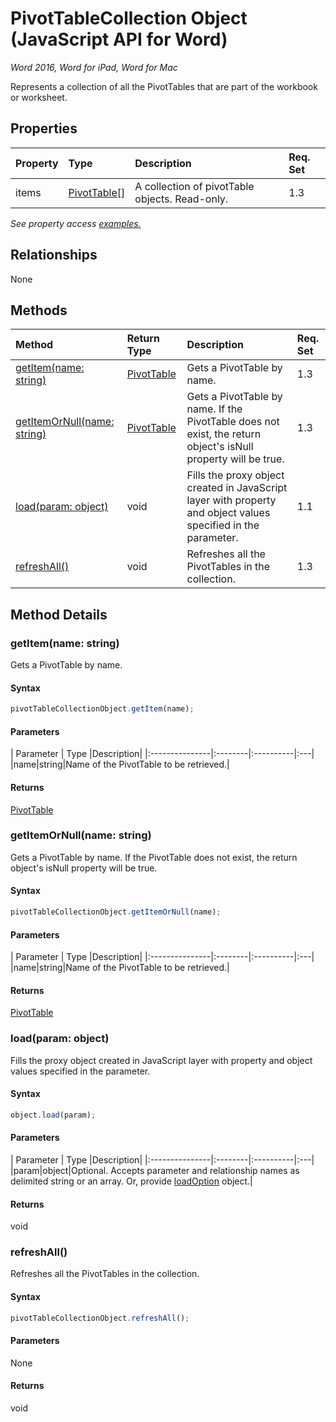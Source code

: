 # PivotTableCollection Object (JavaScript API for Word)

_Word 2016, Word for iPad, Word for Mac_

Represents a collection of all the PivotTables that are part of the workbook or worksheet.

## Properties

| Property	   | Type	|Description| Req. Set|
|:---------------|:--------|:----------|:----|
|items|[PivotTable[]](pivottable.md)|A collection of pivotTable objects. Read-only.|1.3||

_See property access [examples.](#property-access-examples)_

## Relationships
None


## Methods

| Method		   | Return Type	|Description| Req. Set|
|:---------------|:--------|:----------|:----|
|[getItem(name: string)](#getitemname-string)|[PivotTable](pivottable.md)|Gets a PivotTable by name.|1.3|
|[getItemOrNull(name: string)](#getitemornullname-string)|[PivotTable](pivottable.md)|Gets a PivotTable by name. If the PivotTable does not exist, the return object's isNull property will be true.|1.3|
|[load(param: object)](#loadparam-object)|void|Fills the proxy object created in JavaScript layer with property and object values specified in the parameter.|1.1|
|[refreshAll()](#refreshall)|void|Refreshes all the PivotTables in the collection.|1.3|

## Method Details


### getItem(name: string)
Gets a PivotTable by name.

#### Syntax
```js
pivotTableCollectionObject.getItem(name);
```

#### Parameters
| Parameter	   | Type	|Description|
|:---------------|:--------|:----------|:---|
|name|string|Name of the PivotTable to be retrieved.|

#### Returns
[PivotTable](pivottable.md)

### getItemOrNull(name: string)
Gets a PivotTable by name. If the PivotTable does not exist, the return object's isNull property will be true.

#### Syntax
```js
pivotTableCollectionObject.getItemOrNull(name);
```

#### Parameters
| Parameter	   | Type	|Description|
|:---------------|:--------|:----------|:---|
|name|string|Name of the PivotTable to be retrieved.|

#### Returns
[PivotTable](pivottable.md)

### load(param: object)
Fills the proxy object created in JavaScript layer with property and object values specified in the parameter.

#### Syntax
```js
object.load(param);
```

#### Parameters
| Parameter	   | Type	|Description|
|:---------------|:--------|:----------|:---|
|param|object|Optional. Accepts parameter and relationship names as delimited string or an array. Or, provide [loadOption](loadoption.md) object.|

#### Returns
void

### refreshAll()
Refreshes all the PivotTables in the collection.

#### Syntax
```js
pivotTableCollectionObject.refreshAll();
```

#### Parameters
None

#### Returns
void
